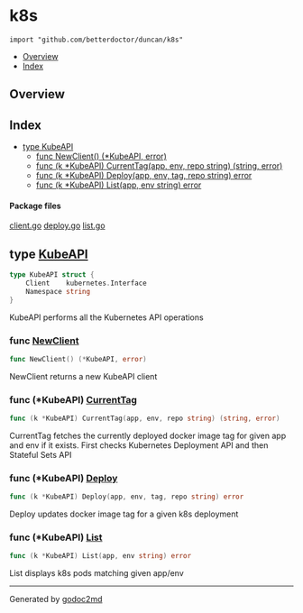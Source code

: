 

# k8s
`import "github.com/betterdoctor/duncan/k8s"`

* [Overview](#pkg-overview)
* [Index](#pkg-index)

## <a name="pkg-overview">Overview</a>



## <a name="pkg-index">Index</a>
* [type KubeAPI](#KubeAPI)
  * [func NewClient() (*KubeAPI, error)](#NewClient)
  * [func (k *KubeAPI) CurrentTag(app, env, repo string) (string, error)](#KubeAPI.CurrentTag)
  * [func (k *KubeAPI) Deploy(app, env, tag, repo string) error](#KubeAPI.Deploy)
  * [func (k *KubeAPI) List(app, env string) error](#KubeAPI.List)


#### <a name="pkg-files">Package files</a>
[client.go](/src/github.com/betterdoctor/duncan/k8s/client.go) [deploy.go](/src/github.com/betterdoctor/duncan/k8s/deploy.go) [list.go](/src/github.com/betterdoctor/duncan/k8s/list.go) 






## <a name="KubeAPI">type</a> [KubeAPI](/src/target/client.go?s=181:254#L3)
``` go
type KubeAPI struct {
    Client    kubernetes.Interface
    Namespace string
}
```
KubeAPI performs all the Kubernetes API operations







### <a name="NewClient">func</a> [NewClient](/src/target/client.go?s=298:332#L9)
``` go
func NewClient() (*KubeAPI, error)
```
NewClient returns a new KubeAPI client





### <a name="KubeAPI.CurrentTag">func</a> (\*KubeAPI) [CurrentTag](/src/target/deploy.go?s=350:417#L6)
``` go
func (k *KubeAPI) CurrentTag(app, env, repo string) (string, error)
```
CurrentTag fetches the currently deployed docker image tag for
given app and env if it exists. First checks Kubernetes Deployment API
and then Stateful Sets API




### <a name="KubeAPI.Deploy">func</a> (\*KubeAPI) [Deploy](/src/target/deploy.go?s=1131:1189#L35)
``` go
func (k *KubeAPI) Deploy(app, env, tag, repo string) error
```
Deploy updates docker image tag for a given k8s deployment




### <a name="KubeAPI.List">func</a> (\*KubeAPI) [List](/src/target/list.go?s=561:606#L16)
``` go
func (k *KubeAPI) List(app, env string) error
```
List displays k8s pods matching given app/env








- - -
Generated by [godoc2md](http://godoc.org/github.com/davecheney/godoc2md)
